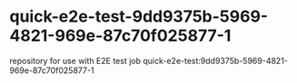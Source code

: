 # quick-e2e-test-9dd9375b-5969-4821-969e-87c70f025877-1
repository for use with E2E test job quick-e2e-test:9dd9375b-5969-4821-969e-87c70f025877-1
